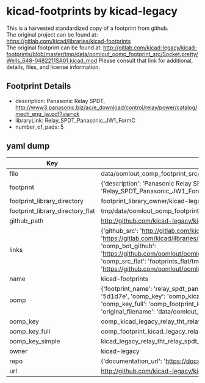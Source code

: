 # kicad-footprints by kicad-legacy  
This is a harvested standardized copy of a footprint from github.  
The original project can be found at:  
https://gitlab.com/kicad/libraries/kicad-footprints  
The original footprint can be found at:
http://gitlab.com/kicad-legacy/kicad-footprints/blob/master/tmp/data/oomlout_oomp_footprint_src/Socket.pretty/Wells_648-0482211SA01.kicad_mod
Please consult that link for additional, details, files, and license information.  
## Footprint Details
* description: Panasonic Relay SPDT, http://www3.panasonic.biz/ac/e_download/control/relay/power/catalog/mech_eng_jw.pdf?via=ok  
* libraryLink: Relay_SPDT_Panasonic_JW1_FormC  
* number_of_pads: 5  
## yaml dump  
| Key | Value |  
| --- | --- |  
| file | data/oomlout_oomp_footprint_src/kicad-footprints/Relay_THT.pretty/Relay_SPDT_Panasonic_JW1_FormC.kicad_mod |  
| footprint | {'description': 'Panasonic Relay SPDT, http://www3.panasonic.biz/ac/e_download/control/relay/power/catalog/mech_eng_jw.pdf?via=ok', 'libraryLink': 'Relay_SPDT_Panasonic_JW1_FormC', 'number_of_pads': 5} |  
| footprint_library_directory | footprint_library_owner/kicad-legacy_kicad-footprints |  
| footprint_library_directory_flat | tmp/data/oomlout_oomp_footprint_src/footprints_flat/kicad_legacy_relay_tht_relay_spdt_panasonic_jw1_formc/working |  
| github_path | http://github.com/kicad-legacy/kicad-footprints/blob/master/tmp/data/oomlout_oomp_footprint_src/Relay_THT.pretty/Relay_SPDT_Panasonic_JW1_FormC.kicad_mod |  
| links | {'github_src': 'http://gitlab.com/kicad-legacy/kicad-footprints/blob/master/tmp/data/oomlout_oomp_footprint_src/Socket.pretty/Wells_648-0482211SA01.kicad_mod', 'github_src_repo': 'https://gitlab.com/kicad/libraries/kicad-footprints', 'oomp_bot': 'tmp/data/oomlout_oomp_footprint_src/footprints/kicad_legacy_relay_tht_relay_spdt_panasonic_jw1_formc/working', 'oomp_bot_github': 'https://github.com/oomlout/oomlout_oomp_footprint_bot/tree/main/tmp/data/oomlout_oomp_footprint_src/footprints/kicad_legacy_relay_tht_relay_spdt_panasonic_jw1_formc/working', 'oomp_src_flat': 'footprints_flat/tmp/data/oomlout_oomp_footprint_src/footprints_flat/kicad_legacy_relay_tht_relay_spdt_panasonic_jw1_formc/working', 'oomp_src_flat_github': 'https://github.com/oomlout/oomlout_oomp_footprint_src/tree/main/tmp/data/oomlout_oomp_footprint_src/footprints_flat/kicad_legacy_relay_tht_relay_spdt_panasonic_jw1_formc/working'} |  
| name | kicad-footprints |  
| oomp | {'footprint_name': 'relay_spdt_panasonic_jw1_formc', 'library_name': 'relay_tht', 'md5': '5d1d7efb77c4908bcca96485bb8c5c08', 'md5_10': '5d1d7efb77', 'md5_5': '5d1d7', 'md5_6': '5d1d7e', 'oomp_key': 'oomp_kicad_legacy_relay_tht_relay_spdt_panasonic_jw1_formc', 'oomp_key_extra': 'oomp_footprint_kicad_legacy_relay_tht_relay_spdt_panasonic_jw1_formc', 'oomp_key_full': 'oomp_footprint_kicad_legacy_relay_tht_relay_spdt_panasonic_jw1_formc_5d1d7e', 'oomp_key_simple': 'kicad_legacy_relay_tht_relay_spdt_panasonic_jw1_formc', 'original_filename': 'data/oomlout_oomp_footprint_src/kicad-footprints/Relay_THT.pretty/Relay_SPDT_Panasonic_JW1_FormC.kicad_mod', 'owner_name': 'kicad_legacy'} |  
| oomp_key | oomp_kicad_legacy_relay_tht_relay_spdt_panasonic_jw1_formc |  
| oomp_key_full | oomp_footprint_kicad_legacy_relay_tht_relay_spdt_panasonic_jw1_formc |  
| oomp_key_simple | kicad_legacy_relay_tht_relay_spdt_panasonic_jw1_formc |  
| owner | kicad-legacy |  
| repo | {'documentation_url': 'https://docs.github.com/rest/repos/repos#get-a-repository', 'message': 'Not Found'} |  
| url | http://github.com/kicad-legacy/kicad-footprints |  

